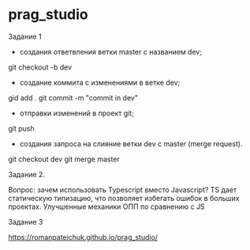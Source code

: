 # prag_studio
Задание 1 

- создания ответвления ветки master с названием dev;

git checkout -b dev

- создание коммита с изменениями в ветке dev;

gid add .
git commit -m "commit in dev" 

- отправки изменений в проект git;

git push	

- создания запроса на слияние ветки dev с master (merge request).

git checkout dev
git merge master

Задание 2.

Вопрос: зачем использовать Typescript вместо Javascript?
TS дает  статическую типизацию, что позволяет избегать ошибок в больших проектах. Улучшенные механики ОПП по сравнению с JS   



Задание 3

https://romanpateichuk.github.io/prag_studio/
